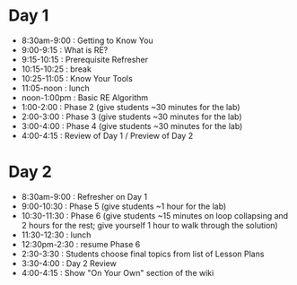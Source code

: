 Day 1
=====
* 8:30am-9:00  : Getting to Know You
* 9:00-9:15    : What is RE?
* 9:15-10:15   : Prerequisite Refresher
* 10:15-10:25  : break
* 10:25-11:05  : Know Your Tools
* 11:05-noon   : lunch
* noon-1:00pm  : Basic RE Algorithm
* 1:00-2:00    : Phase 2 (give students ~30 minutes for the lab)
* 2:00-3:00    : Phase 3 (give students ~30 minutes for the lab)
* 3:00-4:00    : Phase 4 (give students ~30 minutes for the lab)
* 4:00-4:15    : Review of Day 1 / Preview of Day 2

Day 2
=====
* 8:30am-9:00  : Refresher on Day 1
* 9:00-10:30   : Phase 5 (give students ~1 hour for the lab)
* 10:30-11:30  : Phase 6 (give students ~15 minutes on loop collapsing and
                          2 hours for the rest; give yourself 1 hour to
                          walk through the solution)
* 11:30-12:30  : lunch
* 12:30pm-2:30 : resume Phase 6
* 2:30-3:30    : Students choose final topics from list of Lesson Plans
* 3:30-4:00    : Day 2 Review
* 4:00-4:15    : Show "On Your Own" section of the wiki

